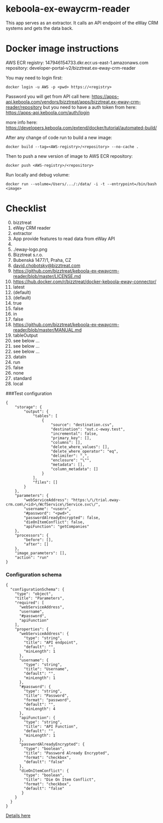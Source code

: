 # keboola-ex-ewaycrm-reader
This app serves as an extractor. It calls an API endpoint of the eWay CRM systems and gets the data back.





# Docker image instructions

AWS ECR
registry: 147946154733.dkr.ecr.us-east-1.amazonaws.com
repository: developer-portal-v2/bizztreat.ex-eway-crm-reader

You may need to login first:
```
docker login -u AWS -p <pwd> https://<registry>
```

Password you will get from API call here:
https://apps-api.keboola.com/vendors/bizztreat/apps/bizztreat.ex-eway-crm-reader/repository
but you need to have a auth token from here:
https://apps-api.keboola.com/auth/login

more info here:
https://developers.keboola.com/extend/docker/tutorial/automated-build/


After any change of code run to build a new image:
```
docker build --tag=<AWS-registry>/<repository> --no-cache .
```

Then to push a new version of image to AWS ECR repository:
```
docker push <AWS-registry>/<repository>
```


Run locally and debug volume:
```
docker run --volume=/Users/.../:/data/ -i -t --entrypoint=/bin/bash <image>
```

# Checklist

0.   bizztreat
1.   eWay CRM reader
2.   extractor
3.   App provide features to read data from eWay API
4.   
5.   ./eway-logo.png
6.   Bizztreat s.r.o.
7.   Bubenská 1477/1, Praha, CZ
8.   david.chobotsky@bizztreat.com
9.   https://github.com/bizztreat/keboola-ex-ewaycrm-reader/blob/master/LICENSE.md
10.  https://hub.docker.com/r/bizztreat/docker-keboola-eway-connector/
11.  latest
12.  (default)
13.  (default)
16.  true
17.  false
18.  in
19.  false
20.  https://github.com/bizztreat/keboola-ex-ewaycrm-reader/blob/master/MANUAL.md
21.  tableOutput
22.  see below ...
23.  see below ...
24.  see below ...
25.  dataIn
26.  run
27.  false
28.  none
29.  standard
30.  local

###Test configuration
```
{
    "storage": {
        "output": {
            "tables": [
                {
                    "source": "destination.csv",
                    "destination": "out.c-eway.test",
                    "incremental": false,
                    "primary_key": [],
                    "columns": [],
                    "delete_where_values": [],
                    "delete_where_operator": "eq",
                    "delimiter": ",",
                    "enclosure": "\"",
                    "metadata": [],
                    "column_metadata": []
                }
            ],
            "files": []
        }
    },
    "parameters": {
        "webServiceAddress": "https:\/\/trial.eway-crm.com\/<id>\/WcfService\/Service.svc\/",
        "username": "<user>",
        "#password": "<pwd>",
        "passwordAlreadyEncrypted": false,
        "dieOnItemConflict": false,
        "apiFunction": "getCompanies"
    },
    "processors": {
        "before": [],
        "after": []
    },
    "image_parameters": [],
    "action": "run"
}
```

### Configuration schema
```
{
  "configurationSchema": {
    "type": "object",
    "title": "Parameters",
    "required": [
      "webServiceAddress",
      "username",
      "#password",
      "apiFunction"
    ],
    "properties": {
      "webServiceAddress": {
        "type": "string",
        "title": "API endpoint",
        "default": "",
        "minLength": 1
      },
      "username": {
        "type": "string",
        "title": "Username",
        "default": "",
        "minLength": 1
      },
      "#password": {
        "type": "string",
        "title": "Password",
        "format": "password",
        "default": "",
        "minLength": 4
      },
      "apiFunction": {
        "type": "string",
        "title": "API Function",
        "default": "",
        "minLength": 1
      },
      "passwordAlreadyEncrypted": {
        "type": "boolean",
        "title": "Password Already Encrypted",
        "format": "checkbox",
        "default": "false"
      },
      "dieOnItemConflict": {
        "type": "boolean",
        "title": "Die On Item Conflict",
        "format": "checkbox",
        "default": "false"
       }
    }
  }
}
```
[Details here](https://github.com/bizztreat/keboola-ex-ewaycrm-reader/blob/master/MANUAL.md)